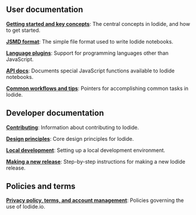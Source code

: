 ## User documentation

**[Getting started and key concepts](key_concepts.md)**: The central concepts in Iodide, and how to get started.

**[JSMD format](jsmd.md)**: The simple file format used to write Iodide notebooks.

**[Language plugins](language_plugins.md)**: Support for programming languages
other than JavaScript.

**[API docs](api.md)**: Documents special JavaScript functions available to
Iodide notebooks.

**[Common workflows and tips](workflows.md)**: Pointers for accomplishing common tasks in Iodide.

## Developer documentation

**[Contributing](contributing.md)**: Information about contributing to Iodide.

**[Design principles](design-principles.md)**: Core design principles for Iodide.

**[Local development](local-dev.md)**: Setting up a local development environment.

**[Making a new release](making-a-new-release.md)**: Step-by-step instructions for making a new Iodide release.

## Policies and terms

**[Privacy policy, terms, and account management](policies.md)**: Policies governing the use of Iodide.io.
